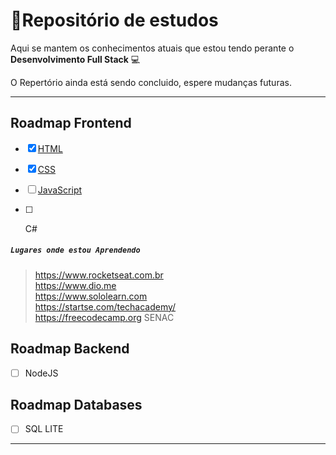 # :memo:Repositório de estudos
Aqui se mantem os conhecimentos atuais que estou tendo perante o **Desenvolvimento Full Stack** :computer: 

O Repertório ainda está sendo concluido, espere mudanças futuras.

---

## Roadmap Frontend
- [x] <a href="https://github.com/uiowill/Acquirements/blob/main/Html-Study">HTML</a>
- [x] <a href="https://github.com/uiowill/Acquirements/blob/main/CSS-Study">CSS</a>
- [ ] <a href="https://github.com/uiowill/Acquirements/blob/main/JavaScript-Study">JavaScript</a> 
- [ ] <p>C#


##### `Lugares onde estou Aprendendo`

> https://www.rocketseat.com.br <br>
> https://www.dio.me <br>
> https://www.sololearn.com <br>
> https://startse.com/techacademy/ <br>
> https://freecodecamp.org
> SENAC

## Roadmap Backend
 - [ ] NodeJS
## Roadmap Databases
- [ ] SQL LITE

---




